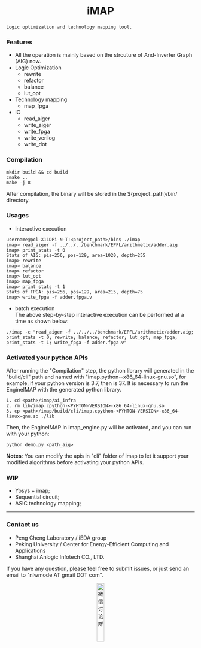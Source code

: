 <div align="center">
<h1>iMAP</h1>
</div>

```
Logic optimization and technology mapping tool.
```
### **Features**
- All the operation is mainly based on the strcuture of And-Inverter Graph (AIG) now.
- Logic Optimization
  - rewrite
  - refactor 
  - balance
  - lut_opt
- Technology mapping
  - map_fpga
- IO
  - read_aiger
  - write_aiger
  - write_fpga
  - write_verilog
  - write_dot

### **Compilation**
```
mkdir build && cd build
cmake ..
make -j 8
```
After compilation, the binary will be stored in the ${project_path}/bin/ directory.

### **Usages**
- Interactive execution
```
username@pcl-X11DPi-N-T:<project_path>/bin$ ./imap
imap> read_aiger -f ../../../benchmark/EPFL/arithmetic/adder.aig
imap> print_stats -t 0
Stats of AIG: pis=256, pos=129, area=1020, depth=255
imap> rewrite 
imap> balance 
imap> refactor 
imap> lut_opt 
imap> map_fpga 
imap> print_stats -t 1
Stats of FPGA: pis=256, pos=129, area=215, depth=75
imap> write_fpga -f adder.fpga.v
```
- batch execution \
The above step-by-step interactive execution can be performed at a time as shown below:
```
./imap -c "read_aiger -f ../../../benchmark/EPFL/arithmetic/adder.aig; print_stats -t 0; rewrite; balance; refactor; lut_opt; map_fpga; print_stats -t 1; write_fpga -f adder.fpga.v"
```

### Activated your python APIs
After running the "Compilation" step, the python library will generated in the "build/cli" path and named with "imap.python-<PYHTON-VERSION>-x86_64-linux-gnu.so", for example, if your python version is 3.7, then <PYHTON-VERSION> is 37.
It is necessary to run the EngineIMAP with the generated python library.
```
1. cd <path>/imap/ai_infra
2. rm lib/imap.cpython-<PYHTON-VERSION>-x86_64-linux-gnu.so
3. cp <path>/imap/build/cli/imap.cpython-<PYHTON-VERSION>-x86_64-linux-gnu.so ./lib
```
Then, the EngineIMAP in imap_engine.py will be activated, and you can run with your python:
```
python demo.py <path_aig>
```
**Notes**: You can modify the apis in "cli" folder of imap to let it support your modified algorithms before activating your python APIs.


### **WIP**
- Yosys + imap;
- Sequential circuit;
- ASIC technology mapping;

---
### Contact us
- Peng Cheng Laboratory / iEDA group
- Peking University / Center for Energy-Efficient Computing and Applications
- Shanghai Anlogic Infotech CO., LTD.

If you have any question, please feel free to submit issues, or just send an email to "nlwmode AT gmail DOT com". 

<div align="center">
 <img src="https://gitee.com/oscc-project/iEDA/raw/master/docs/resources/WeChatGroup.png" width="20%" height="20%" alt="微信讨论群" />
</div>